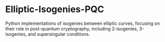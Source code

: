 # Elliptic-Isogenies-PQC
Python implementations of isogenies between elliptic curves, focusing on their role in post-quantum cryptography, including 2-isogenies, 3-isogenies, and supersingular conditions.
